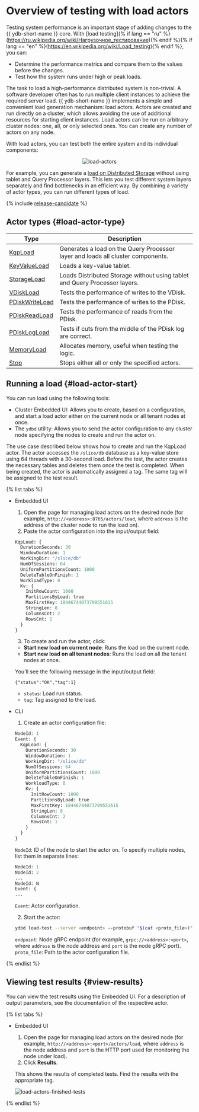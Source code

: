 # Overview of testing with load actors

Testing system performance is an important stage of adding changes to the {{ ydb-short-name }} core. With [load testing]{% if lang == "ru" %}(https://ru.wikipedia.org/wiki/Нагрузочное_тестирование){% endif %}{% if lang == "en" %}(https://en.wikipedia.org/wiki/Load_testing){% endif %}, you can:

* Determine the performance metrics and compare them to the values before the changes.
* Test how the system runs under high or peak loads.

The task to load a high-performance distributed system is non-trivial. A software developer often has to run multiple client instances to achieve the required server load. {{ ydb-short-name }} implements a simple and convenient load generation mechanism: load actors. Actors are created and run directly on a cluster, which allows avoiding the use of additional resources for starting client instances. Load actors can be run on arbitrary cluster nodes: one, all, or only selected ones. You can create any number of actors on any node.

With load actors, you can test both the entire system and its individual components:

<center>

![load-actors](../_assets/load-actors.svg)

</center>

For example, you can generate a [load on Distributed Storage](load-actors-storage.md) without using tablet and Query Processor layers. This lets you test different system layers separately and find bottlenecks in an efficient way. By combining a variety of actor types, you can run different types of load.

{% include [release-candidate](../_includes/trunk.md) %}

## Actor types {#load-actor-type}

| Type | Description |
| --- | --- |
| [KqpLoad](load-actors-kqp.md) | Generates a load on the Query Processor layer and loads all cluster components. |
| [KeyValueLoad](load-actors-key-value.md) | Loads a key-value tablet. |
| [StorageLoad](load-actors-storage.md) | Loads Distributed Storage without using tablet and Query Processor layers. |
| [VDiskLoad](load-actors-vdisk.md) | Tests the performance of writes to the VDisk. |
| [PDiskWriteLoad](load-actors-pdisk-write.md) | Tests the performance of writes to the PDisk. |
| [PDiskReadLoad](load-actors-pdisk-read.md) | Tests the performance of reads from the PDisk. |
| [PDiskLogLoad](load-actors-pdisk-log.md) | Tests if cuts from the middle of the PDisk log are correct. |
| [MemoryLoad](load-actors-memory.md) | Allocates memory, useful when testing the logic. |
| [Stop](load-actors-stop.md) | Stops either all or only the specified actors. |

## Running a load {#load-actor-start}

You can run load using the following tools:

* Cluster Embedded UI: Allows you to create, based on a configuration, and start a load actor either on the current node or all tenant nodes at once.
* The `ydbd` utility: Allows you to send the actor configuration to any cluster node specifying the nodes to create and run the actor on.

The use case described below shows how to create and run the KqpLoad actor. The actor accesses the `/slice/db` database as a key-value store using 64 threads with a 30-second load. Before the test, the actor creates the necessary tables and deletes them once the test is completed. When being created, the actor is automatically assigned a tag. The same tag will be assigned to the test result.

{% list tabs %}

- Embedded UI

  1. Open the page for managing load actors on the desired node (for example, `http://<address>:8765/actors/load`, where `address` is the address of the cluster node to run the load on).
  2. Paste the actor configuration into the input/output field:

    ```proto
    KqpLoad: {
      DurationSeconds: 30
      WindowDuration: 1
      WorkingDir: "/slice/db"
      NumOfSessions: 64
      UniformPartitionsCount: 1000
      DeleteTableOnFinish: 1
      WorkloadType: 0
      Kv: {
        InitRowCount: 1000
        PartitionsByLoad: true
        MaxFirstKey: 18446744073709551615
        StringLen: 8
        ColumnsCnt: 2
        RowsCnt: 1
      }
    }
    ```

  3. To create and run the actor, click:

  * **Start new load on current node**: Runs the load on the current node.
  * **Start new load on all tenant nodes**: Runs the load on all the tenant nodes at once.

  You'll see the following message in the input/output field:

  ```text
  {"status":"OK","tag":1}
  ```

  * `status`: Load run status.
  * `tag`: Tag assigned to the load.

- CLI

  1. Create an actor configuration file:

    ```proto
    NodeId: 1
    Event: {
      KqpLoad: {
        DurationSeconds: 30
        WindowDuration: 1
        WorkingDir: "/slice/db"
        NumOfSessions: 64
        UniformPartitionsCount: 1000
        DeleteTableOnFinish: 1
        WorkloadType: 0
        Kv: {
          InitRowCount: 1000
          PartitionsByLoad: true
          MaxFirstKey: 18446744073709551615
          StringLen: 8
          ColumnsCnt: 2
          RowsCnt: 1
        }
      }
    }
    ```

    `NodeId`: ID of the node to start the actor on. To specify multiple nodes, list them in separate lines:
    ```proto
    NodeId: 1
    NodeId: 2
    ...
    NodeId: N
    Event: {
    ...
    ```
    `Event`: Actor configuration.

  2. Start the actor:

    ```bash
    ydbd load-test --server <endpoint> --protobuf "$(cat <proto_file>)"
    ```

    `endpoint`: Node gRPC endpoint (for example, `grpc://<address>:<port>`, where `address` is the node address and `port` is the node gRPC port).
    `proto_file`: Path to the actor configuration file.

{% endlist %}

## Viewing test results {#view-results}

You can view the test results using the Embedded UI. For a description of output parameters, see the documentation of the respective actor.

{% list tabs %}

- Embedded UI

  1. Open the page for managing load actors on the desired node (for example, `http://<address>:<port>/actors/load`, where `address` is the node address and `port` is the HTTP port used for monitoring the node under load).
  2. Click **Results**.

  This shows the results of completed tests. Find the results with the appropriate tag.

  ![load-actors-finished-tests](../_assets/load-actors-finished-tests.png)

{% endlist %}